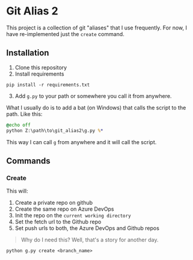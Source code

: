 # Git Alias 2
This project is a collection of git "aliases" that I use frequently.
For now, I have re-implemented just the `create` command.

## Installation
1. Clone this repository
2. Install requirements
```shell
pip install -r requirements.txt
```
3. Add `g.py` to your path or somewhere you call it from anywhere.

What I usually do is to add a bat (on Windows) that calls the script to the path. Like this:
```bat
@echo off
python Z:\path\to\git_alias2\g.py %*
```

This way I can call `g` from anywhere and it will call the script.


## Commands
### Create
This will:
1. Create a private repo on github
2. Create the same repo on Azure DevOps
3. Init the repo on the `current working directory`
4. Set the fetch url to the Github repo
5. Set push urls to both, the Azure DevOps and Github repos

> Why do I need this? Well, that's a story for another day.

```shell
python g.py create <branch_name>
```
